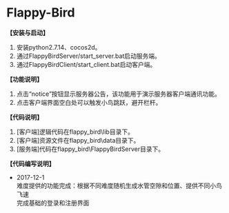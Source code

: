 # Flappy-Bird
**【安装与启动】**  
1. 安装python2.7.14、cocos2d。  
2. 通过FlappyBirdServer/start_server.bat启动服务端。  
3. 通过FlappyBirdClient/start_client.bat启动客户端。  

**【功能说明】**  
1. 点击“notice”按钮显示服务器公告，该功能用于演示服务器客户端通讯功能。  
2. 点击客户端界面空白处可以触发小鸟跳跃，避开栏杆。  

**【代码说明】**  
1. [客户端]逻辑代码在flappy_bird\lib目录下。  
2. [客户端]资源文件在flappy_bird\data目录下。  
3. [服务端]代码在flappy_bird\FlappyBirdServer目录下。  

**【代码编写说明】**  
* 2017-12-1  
难度提供的功能完成：根据不同难度随机生成水管空隙和位置、提供不同小鸟飞速  
完成基础的登录和注册界面
